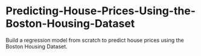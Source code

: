 # Predicting-House-Prices-Using-the-Boston-Housing-Dataset
Build a regression model from scratch to predict house prices using the Boston Housing Dataset.
